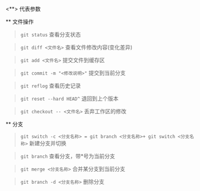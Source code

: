 <**>  代表参数

** 文件操作

> `git status`  查看分支状态

> `git diff <文件名>`  查看文件修改内容(变化差异)

> `git add <文件名>` 提交文件到缓存区

> `git commit -m "<修改说明>"` 提交到当前分支

> `git reflog` 查看历史记录

> `git reset --hard HEAD^` 退回到上个版本

> `git checkout -- <文件名>` 丢弃工作区的修改


** 分支

> `git switch -c <分支名称> = git branch <分支名称>+ git switch <分支名称>` 新建分支并切换

> `git branch` 查看分支，带*号为当前分支

> `git merge <分支名称>`  合并某分支到当前分支

> `git branch -d <分支名称>` 删除分支